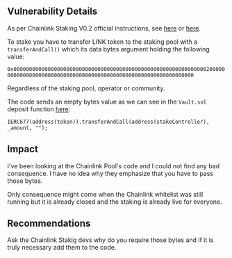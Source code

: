 ## Vulnerability Details

As per Chainlink Staking V0.2 official instructions, see [here](https://ipfs.io/ipfs/QmUWDupeN4D5vHNWH6dEbNuoiZz9bnbqTHw61L27RG6tE2) or [here](https://github.com/smartcontractkit/chainlink-staking-v0.2-public-guide/blob/main/instructions.txt).

To stake you have to transfer LINK token to the staking pool with a `transferAndCall()` which its data bytes argument holding the following value:

`0x00000000000000000000000000000000000000000000000000000000000000200000000000000000000000000000000000000000000000000000000000000000`

Regardless of the staking pool, operator or community.

The code sends an empty bytes value as we can see in the `Vault.sol` deposit function [here](https://github.com/stakedotlink/contracts/blob/native-link-withdrawals/contracts/linkStaking/base/Vault.sol#L69):

```solidity
IERC677(address(token)).transferAndCall(address(stakeController), _amount, ""); 
``` 

## Impact

I've been looking at the Chainlink Pool's code and I could not find any bad consequence. I have no idea why they emphasize that you have to pass those bytes.

Only consequence might come when the Chainlink whitelist was still running but it is already closed and the staking is already live for everyone.

## Recommendations

Ask the Chainlink Stakig devs why do you require those bytes and if it is truly necessary add them to the code. 

